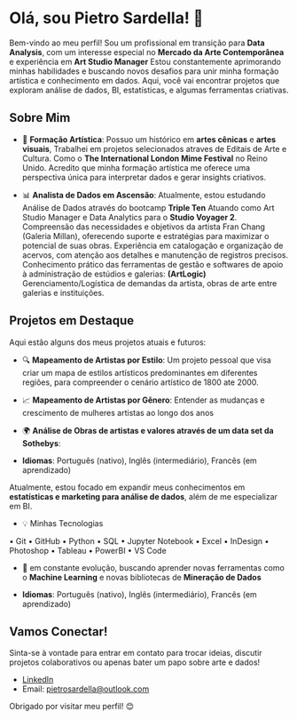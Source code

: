 # Olá, sou Pietro Sardella! 👋

Bem-vindo ao meu perfil! Sou um profissional em transição para **Data Analysis**,
com um interesse especial no **Mercado da Arte Contemporânea** e experiência em **Art Studio Manager** 
Estou constantemente aprimorando minhas habilidades e buscando novos desafios para unir minha formação artística e conhecimento em dados. 
Aqui, você vai encontrar projetos que exploram análise de dados, BI, estatísticas, e algumas ferramentas criativas.

## Sobre Mim

- 🎨 **Formação Artística**: Possuo um histórico em **artes cênicas** e **artes visuais**,
  Trabalhei em projetos selecionados atraves de Editais de Arte e Cultura. Como o **The International London Mime Festival** no Reino Unido.
  Acredito que minha formação artística me oferece uma perspectiva única para interpretar dados e gerar insights criativos.
  
- 📊 **Analista de Dados em Ascensão**: Atualmente, estou estudando Análise de Dados através do bootcamp **Triple Ten**
  Atuando como Art Studio Manager e Data Analytics para o **Studio Voyager 2**.
  Compreensão das necessidades e objetivos da artista Fran Chang (Galeria Millan), oferecendo suporte e estratégias para maximizar o potencial de suas obras.
  Experiência em catalogação e organização de acervos, com atenção aos detalhes e manutenção de registros precisos.
  Conhecimento prático das ferramentas de gestão e softwares de apoio à administração de estúdios e galerias: **(ArtLogic)**
  Gerenciamento/Logística de demandas da artista, obras de arte entre galerias e instituições.

## Projetos em Destaque

Aqui estão alguns dos meus projetos atuais e futuros:

- 🔍 **Mapeamento de Artistas por Estilo**: Um projeto pessoal que visa criar um mapa de estilos artísticos predominantes em diferentes regiões, para compreender o cenário artístico de 1800 ate 2000.
  
- 📈 **Mapeamento de Artistas por Gênero**: Entender as mudanças e crescimento de mulheres artistas ao longo dos anos

- 🌍 **Análise de Obras de artistas e valores através de um data set da Sothebys**: 

- **Idiomas**: Português (nativo), Inglês (intermediário), Francês (em aprendizado)
  
Atualmente, estou focado em expandir meus conhecimentos em **estatísticas e marketing para análise de dados**, além de me especializar em BI.

- 💡 Minhas Tecnologias
  
• Git • GitHub • Python • SQL • Jupyter Notebook • Excel • InDesign • Photoshop • Tableau • PowerBI • VS Code

- 🧠 em constante evolução, buscando aprender novas ferramentas como o **Machine Learning** e novas bibliotecas de **Mineração de Dados**

- **Idiomas**: Português (nativo), Inglês (intermediário), Francês (em aprendizado)

## Vamos Conectar!

Sinta-se à vontade para entrar em contato para trocar ideias, discutir projetos colaborativos ou apenas bater um papo sobre arte e dados!

- [LinkedIn](https://www.linkedin.com/in/pietro-sardella/)
- Email: pietrosardella@outlook.com

Obrigado por visitar meu perfil! 😊



<!---
PietroSardella/PietroSardella is a ✨ special ✨ repository because its `README.md` (this file) appears on your GitHub profile.
You can click the Preview link to take a look at your changes.
--->
